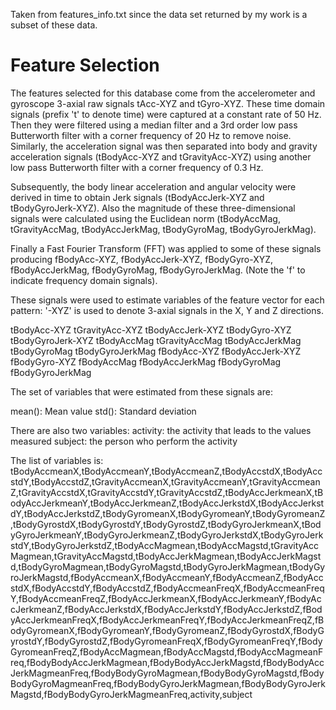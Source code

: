 Taken from features_info.txt since the data set returned by my work is a subset of these data.

Feature Selection 
=================

The features selected for this database come from the accelerometer and gyroscope 3-axial raw signals tAcc-XYZ and tGyro-XYZ. These time domain signals (prefix 't' to denote time) were captured at a constant rate of 50 Hz. Then they were filtered using a median filter and a 3rd order low pass Butterworth filter with a corner frequency of 20 Hz to remove noise. Similarly, the acceleration signal was then separated into body and gravity acceleration signals (tBodyAcc-XYZ and tGravityAcc-XYZ) using another low pass Butterworth filter with a corner frequency of 0.3 Hz. 

Subsequently, the body linear acceleration and angular velocity were derived in time to obtain Jerk signals (tBodyAccJerk-XYZ and tBodyGyroJerk-XYZ). Also the magnitude of these three-dimensional signals were calculated using the Euclidean norm (tBodyAccMag, tGravityAccMag, tBodyAccJerkMag, tBodyGyroMag, tBodyGyroJerkMag). 

Finally a Fast Fourier Transform (FFT) was applied to some of these signals producing fBodyAcc-XYZ, fBodyAccJerk-XYZ, fBodyGyro-XYZ, fBodyAccJerkMag, fBodyGyroMag, fBodyGyroJerkMag. (Note the 'f' to indicate frequency domain signals). 

These signals were used to estimate variables of the feature vector for each pattern:
'-XYZ' is used to denote 3-axial signals in the X, Y and Z directions.

tBodyAcc-XYZ
tGravityAcc-XYZ
tBodyAccJerk-XYZ
tBodyGyro-XYZ
tBodyGyroJerk-XYZ
tBodyAccMag
tGravityAccMag
tBodyAccJerkMag
tBodyGyroMag
tBodyGyroJerkMag
fBodyAcc-XYZ
fBodyAccJerk-XYZ
fBodyGyro-XYZ
fBodyAccMag
fBodyAccJerkMag
fBodyGyroMag
fBodyGyroJerkMag

The set of variables that were estimated from these signals are: 

mean(): Mean value
std(): Standard deviation

There are also two variables:
activity: the activity that leads to the values measured
subject: the person who perform the activity

The list of variables is:
tBodyAccmeanX,tBodyAccmeanY,tBodyAccmeanZ,tBodyAccstdX,tBodyAccstdY,tBodyAccstdZ,tGravityAccmeanX,tGravityAccmeanY,tGravityAccmeanZ,tGravityAccstdX,tGravityAccstdY,tGravityAccstdZ,tBodyAccJerkmeanX,tBodyAccJerkmeanY,tBodyAccJerkmeanZ,tBodyAccJerkstdX,tBodyAccJerkstdY,tBodyAccJerkstdZ,tBodyGyromeanX,tBodyGyromeanY,tBodyGyromeanZ,tBodyGyrostdX,tBodyGyrostdY,tBodyGyrostdZ,tBodyGyroJerkmeanX,tBodyGyroJerkmeanY,tBodyGyroJerkmeanZ,tBodyGyroJerkstdX,tBodyGyroJerkstdY,tBodyGyroJerkstdZ,tBodyAccMagmean,tBodyAccMagstd,tGravityAccMagmean,tGravityAccMagstd,tBodyAccJerkMagmean,tBodyAccJerkMagstd,tBodyGyroMagmean,tBodyGyroMagstd,tBodyGyroJerkMagmean,tBodyGyroJerkMagstd,fBodyAccmeanX,fBodyAccmeanY,fBodyAccmeanZ,fBodyAccstdX,fBodyAccstdY,fBodyAccstdZ,fBodyAccmeanFreqX,fBodyAccmeanFreqY,fBodyAccmeanFreqZ,fBodyAccJerkmeanX,fBodyAccJerkmeanY,fBodyAccJerkmeanZ,fBodyAccJerkstdX,fBodyAccJerkstdY,fBodyAccJerkstdZ,fBodyAccJerkmeanFreqX,fBodyAccJerkmeanFreqY,fBodyAccJerkmeanFreqZ,fBodyGyromeanX,fBodyGyromeanY,fBodyGyromeanZ,fBodyGyrostdX,fBodyGyrostdY,fBodyGyrostdZ,fBodyGyromeanFreqX,fBodyGyromeanFreqY,fBodyGyromeanFreqZ,fBodyAccMagmean,fBodyAccMagstd,fBodyAccMagmeanFreq,fBodyBodyAccJerkMagmean,fBodyBodyAccJerkMagstd,fBodyBodyAccJerkMagmeanFreq,fBodyBodyGyroMagmean,fBodyBodyGyroMagstd,fBodyBodyGyroMagmeanFreq,fBodyBodyGyroJerkMagmean,fBodyBodyGyroJerkMagstd,fBodyBodyGyroJerkMagmeanFreq,activity,subject
